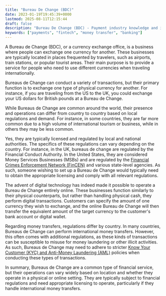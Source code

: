 ```yaml
---
title: "Bureau De Change (BDC)"
date: 2023-01-19T19:45:39+0000
lastmod: 2025-08-11T12:15:44
draft: false
description: "Bureau De Change (BDC) - Payment industry knowledge and insights"
keywords: ["payments", "fintech", "money transfer", "banking"]
---
```


A Bureau de Change (BDC), or a currency exchange office, is a business where people can exchange one currency for another. These businesses are typically located in places frequented by travelers, such as airports, train stations, or popular tourist areas. Their main purpose is to provide a service for people who need to use different currencies when traveling internationally.

Bureaus de Change can conduct a variety of transactions, but their primary function is to exchange one type of physical currency for another. For instance, if you are traveling from the US to the UK, you could exchange your US dollars for British pounds at a Bureau de Change.

While Bureaus de Change are common around the world, their presence and operations can differ from country to country based on local regulations and demand. For instance, in some countries, they are far more common due to a high volume of international tourism or business, while in others they may be less common.

Yes, they are typically licensed and regulated by local and national authorities. The specifics of these regulations can vary depending on the country. For instance, in the UK, bureaus de change are regulated by the Financial Conduct Authority. In the United States, they are considered Money Services Businesses (MSBs) and are regulated by the [Financial Crimes Enforcement Network (FinCEN)](https://faisalkhanllc.xyz/resources/payments-wiki/f/financial-crimes-enforcement-network-fincen/) and various state-level agencies. As such, someone wishing to set up a Bureau de Change would typically need to obtain the appropriate licensing and comply with all relevant regulations.

The advent of digital technology has indeed made it possible to operate a Bureau de Change entirely online. These businesses function similarly to their physical counterparts, but rather than handling physical cash, they perform digital transactions. Customers can specify the amount of one currency they wish to exchange, and the online Bureau de Change will then transfer the equivalent amount of the target currency to the customer's bank account or digital wallet.

Regarding money transfers, regulations differ by country. In many countries, Bureaus de Change can perform international money transfers. However, this often comes with additional regulations, as these kinds of transactions can be susceptible to misuse for money laundering or other illicit activities. As such, Bureaus de Change may need to adhere to stricter [Know Your Customer (KYC) and Anti-Money Laundering (AML)](https://faisalkhanllc.xyz/resources/payments-wiki/k/know-your-customer-kyc-anti-money-laundering-aml/) policies when conducting these types of transactions.

In summary, Bureaus de Change are a common type of financial service, but their operations can vary widely based on location and whether they operate in a physical or online setting. They are typically subject to financial regulations and need appropriate licensing to operate, particularly if they handle international money transfers.